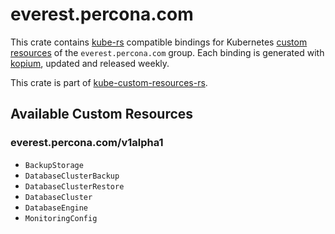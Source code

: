 <!--
SPDX-FileCopyrightText: The kube-custom-resources-rs Authors
SPDX-License-Identifier: 0BSD
 -->

# everest.percona.com

This crate contains [kube-rs](https://kube.rs/) compatible bindings for Kubernetes [custom resources](https://kubernetes.io/docs/tasks/extend-kubernetes/custom-resources/custom-resource-definitions/) of the `everest.percona.com` group. Each binding is generated with [kopium](https://github.com/kube-rs/kopium), updated and released weekly.

This crate is part of [kube-custom-resources-rs](https://github.com/metio/kube-custom-resources-rs).

## Available Custom Resources

### everest.percona.com/v1alpha1
- `BackupStorage`
- `DatabaseClusterBackup`
- `DatabaseClusterRestore`
- `DatabaseCluster`
- `DatabaseEngine`
- `MonitoringConfig`

